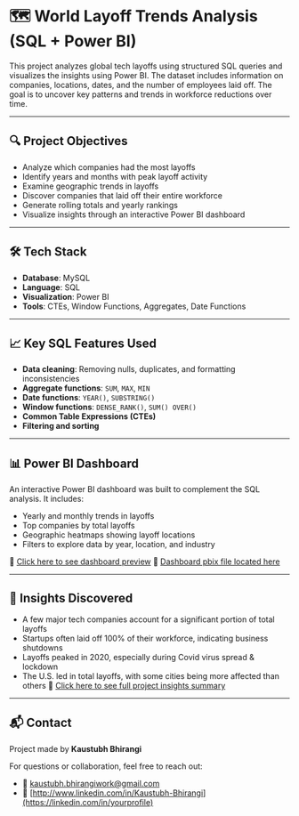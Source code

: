 ﻿# 🗺️ World Layoff Trends Analysis (SQL + Power BI)

This project analyzes global tech layoffs using structured SQL queries and visualizes the insights using Power BI. The dataset includes information on companies, locations, dates, and the number of employees laid off. The goal is to uncover key patterns and trends in workforce reductions over time.

---

## 🔍 Project Objectives

- Analyze which companies had the most layoffs
- Identify years and months with peak layoff activity
- Examine geographic trends in layoffs
- Discover companies that laid off their entire workforce
- Generate rolling totals and yearly rankings
- Visualize insights through an interactive Power BI dashboard

---

## 🛠️ Tech Stack

- **Database**: MySQL
- **Language**: SQL
- **Visualization**: Power BI
- **Tools**: CTEs, Window Functions, Aggregates, Date Functions

---

## 📈 Key SQL Features Used

- **Data cleaning**: Removing nulls, duplicates, and formatting inconsistencies
- **Aggregate functions**: `SUM`, `MAX`, `MIN`
- **Date functions**: `YEAR()`, `SUBSTRING()`
- **Window functions**: `DENSE_RANK()`, `SUM() OVER()`
- **Common Table Expressions (CTEs)**
- **Filtering and sorting**

---

## 📊 Power BI Dashboard

An interactive Power BI dashboard was built to complement the SQL analysis. It includes:

- Yearly and monthly trends in layoffs
- Top companies by total layoffs
- Geographic heatmaps showing layoff locations
- Filters to explore data by year, location, and industry

📎 [Click here to see dashboard preview](dashboard/dashboard_preview.png)
📁 [Dashboard pbix file located here](dashboard)

---

## 🧠 Insights Discovered

- A few major tech companies account for a significant portion of total layoffs
- Startups often laid off 100% of their workforce, indicating business shutdowns
- Layoffs peaked in 2020, especially during Covid virus spread & lockdown
- The U.S. led in total layoffs, with some cities being more affected than others
📄 [Click here to see full project insights summary](output/insights_summary.md)


---
## 📬 Contact

Project made by **Kaustubh Bhirangi**

For questions or collaboration, feel free to reach out:

- 📧 [kaustubh.bhirangiwork@gmail.com](mailto:your.email@example.com)
- 🔗 [http://www.linkedin.com/in/Kaustubh-Bhirangi](https://linkedin.com/in/yourprofile)
